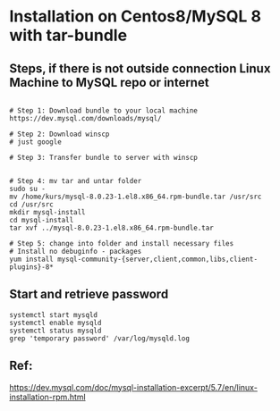 # Installation on Centos8/MySQL 8 with tar-bundle 

## Steps, if there is not outside connection Linux Machine to MySQL repo or internet 

```

# Step 1: Download bundle to your local machine 
https://dev.mysql.com/downloads/mysql/

# Step 2: Download winscp 
# just google 

# Step 3: Transfer bundle to server with winscp 


# Step 4: mv tar and untar folder 
sudo su - 
mv /home/kurs/mysql-8.0.23-1.el8.x86_64.rpm-bundle.tar /usr/src
cd /usr/src 
mkdir mysql-install
cd mysql-install
tar xvf ../mysql-8.0.23-1.el8.x86_64.rpm-bundle.tar

# Step 5: change into folder and install necessary files 
# Install no debuginfo - packages 
yum install mysql-community-{server,client,common,libs,client-plugins}-8*
```

## Start and retrieve password 

```
systemctl start mysqld
systemctl enable mysqld
systemctl status mysqld
grep 'temporary password' /var/log/mysqld.log
```



## Ref: 

https://dev.mysql.com/doc/mysql-installation-excerpt/5.7/en/linux-installation-rpm.html
